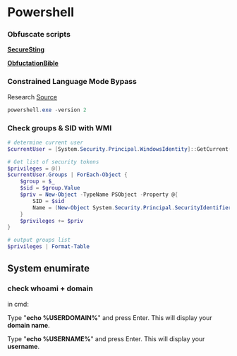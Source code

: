 # Powershell

### Obfuscate scripts

[**SecureSting**](https://www.wietzebeukema.nl/blog/powershell-obfuscation-using-securestring)

[**ObfuctationBible**](https://github.com/t3l3machus/PowerShell-Obfuscation-Bible)

### Constrained Language Mode Bypass

Research [Source](https://pentestn00b.wordpress.com/2017/03/20/simple-bypass-for-powershell-constrained-language-mode/)&#x20;

```powershell
powershell.exe -version 2
```

### Check groups & SID with WMI

```powershell
# determine current user
$currentUser = [System.Security.Principal.WindowsIdentity]::GetCurrent()

# Get list of security tokens
$privileges = @()
$currentUser.Groups | ForEach-Object {
    $group = $_
    $sid = $group.Value
    $priv = New-Object -TypeName PSObject -Property @{
        SID = $sid
        Name = (New-Object System.Security.Principal.SecurityIdentifier($sid)).Translate([System.Security.Principal.NTAccount]).Value
    }
    $privileges += $priv
}

# output groups list
$privileges | Format-Table
```



## System enumirate

### check whoami + domain

in cmd:

Type "**echo %USERDOMAIN%**" and press Enter. This will display your **domain name**.

Type "**echo %USERNAME%**" and press Enter. This will display your **username**.
